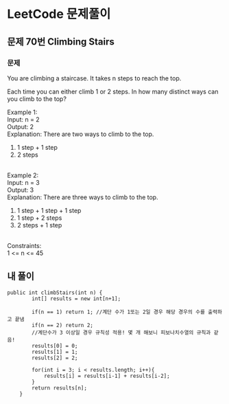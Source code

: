 # LeetCode 문제풀이

## 문제 70번 Climbing Stairs
### 문제<br>
You are climbing a staircase. It takes n steps to reach the top.<br>

Each time you can either climb 1 or 2 steps. In how many distinct ways can you climb to the top?<br>

Example 1:<br>
Input: n = 2<br>
Output: 2<br>
Explanation: There are two ways to climb to the top.<br>
1. 1 step + 1 step<br>
2. 2 steps<br><br>

Example 2:<br>
Input: n = 3<br>
Output: 3<br>
Explanation: There are three ways to climb to the top.<br>
1. 1 step + 1 step + 1 step<br>
2. 1 step + 2 steps<br>
3. 2 steps + 1 step<br><br>

Constraints:<br>
1 <= n <= 45<br>

## 내 풀이
```
public int climbStairs(int n) {
        int[] results = new int[n+1];

        if(n == 1) return 1; //계단 수가 1또는 2일 경우 해당 경우의 수를 출력하고 끝냄
        if(n == 2) return 2;
        //계단수가 3 이상일 경우 규칙성 적용! 몇 개 해보니 피보나치수열의 규칙과 같음!
        results[0] = 0;
        results[1] = 1;
        results[2] = 2;

        for(int i = 3; i < results.length; i++){
            results[i] = results[i-1] + results[i-2];
        }
        return results[n];
    }
```

